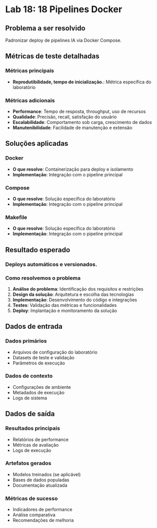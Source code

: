 # Lab 18: 18 Pipelines Docker

## Problema a ser resolvido

Padronizar deploy de pipelines IA via Docker Compose.

## Métricas de teste detalhadas

### Métricas principais
- **Reprodutibilidade, tempo de inicialização.**: Métrica específica do laboratório

### Métricas adicionais
- **Performance**: Tempo de resposta, throughput, uso de recursos
- **Qualidade**: Precisão, recall, satisfação do usuário
- **Escalabilidade**: Comportamento sob carga, crescimento de dados
- **Manutenibilidade**: Facilidade de manutenção e extensão

## Soluções aplicadas

### Docker
- **O que resolve**: Containerização para deploy e isolamento
- **Implementação**: Integração com o pipeline principal

### Compose
- **O que resolve**: Solução específica do laboratório
- **Implementação**: Integração com o pipeline principal

### Makefile
- **O que resolve**: Solução específica do laboratório
- **Implementação**: Integração com o pipeline principal

## Resultado esperado

### Deploys automáticos e versionados.

### Como resolvemos o problema
1. **Análise do problema**: Identificação dos requisitos e restrições
2. **Design da solução**: Arquitetura e escolha das tecnologias
3. **Implementação**: Desenvolvimento do código e integrações
4. **Testes**: Validação das métricas e funcionalidades
5. **Deploy**: Implantação e monitoramento da solução

## Dados de entrada

### Dados primários
- Arquivos de configuração do laboratório
- Datasets de teste e validação
- Parâmetros de execução

### Dados de contexto
- Configurações de ambiente
- Metadados de execução
- Logs de sistema

## Dados de saída

### Resultados principais
- Relatórios de performance
- Métricas de avaliação
- Logs de execução

### Artefatos gerados
- Modelos treinados (se aplicável)
- Bases de dados populadas
- Documentação atualizada

### Métricas de sucesso
- Indicadores de performance
- Análise comparativa
- Recomendações de melhoria
